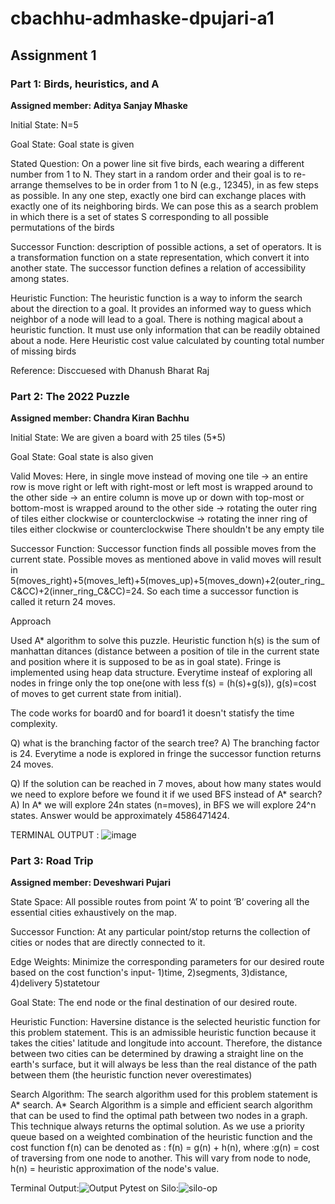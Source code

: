 # cbachhu-admhaske-dpujari-a1
## Assignment 1

### Part 1: Birds, heuristics, and A
**Assigned member: Aditya Sanjay Mhaske**

Initial State: N=5

Goal State: Goal state is given

Stated Question:
On a power line sit five birds, each wearing a different number from 1 to N. They start in a random order and their goal is to re-arrange themselves to be in order from 1 to N (e.g., 12345), in as few steps as possible. In any one step, exactly one bird can exchange places with exactly one of its neighboring birds. We can pose this as a search problem in which there is a set of states S corresponding to all possible permutations of the birds

Successor Function: 
description of possible actions, a set of operators. It is a transformation function on a state representation, which convert it into another state. The successor function defines a relation of accessibility among states.

Heuristic Function:
The heuristic function is a way to inform the search about the direction to a goal. It provides an informed way to guess which neighbor of a node will lead to a goal. There is nothing magical about a heuristic function. It must use only information that can be readily obtained about a node.
Here Heuristic cost value calculated by counting total number of missing birds

Reference: Disccuesed with Dhanush Bharat Raj


### Part  2:  The  2022  Puzzle
**Assigned member: Chandra Kiran Bachhu**

Initial State:
We are given a board with 25 tiles (5*5)

Goal State:
Goal state is also given

Valid Moves:
Here, in single move instead of moving one tile 
-> an entire row is move right or left with right-most or left most is wrapped around to the other side
-> an entire column is move up or down with top-most or bottom-most is wrapped around to the other side
-> rotating the outer ring of tiles either clockwise or counterclockwise
-> rotating the inner ring of tiles either clockwise or counterclockwise
There shouldn't be any empty tile

Successor Function:
Successor function finds all possible moves from the current state. Possible moves as mentioned above in valid moves will result in 5(moves_right)+5(moves_left)+5(moves_up)+5(moves_down)+2(outer_ring_C&CC)+2(inner_ring_C&CC)=24. So each time a successor function is called it return 24 moves.

Approach

Used A* algorithm to solve this puzzle. Heuristic function h(s) is the sum of manhattan ditances (distance between a position of tile in the current state and position where it is supposed to be as in	 goal state). Fringe is implemented using heap data structure. Everytime insteaf of exploring all nodes in fringe only the top one(one with less f(s) = (h(s)+g(s)), g(s)=cost of moves to get current state from initial). 

The code works for board0 and for board1 it doesn't statisfy the time complexity.

Q) what is the branching factor of the search tree?
A) The branching factor is 24. Everytime a node is explored in fringe the successor function returns 24 moves.

Q) If the solution can be reached in 7 moves, about how many states would we need to explore before we found it if we used BFS instead of A* search? 
A) In A* we will explore 24n states (n=moves), in BFS we will explore 24^n states. Answer would be approximately 4586471424.

TERMINAL OUTPUT :
![image](https://media.github.iu.edu/user/21646/files/63631f96-98a0-487c-aa54-a76f5abc1215)

### Part 3: Road Trip
**Assigned member: Deveshwari Pujari**

State Space:
All possible routes from point ‘A’ to point ‘B’ covering all the essential cities exhaustively on the map.

Successor Function:
At any particular point/stop returns the collection of cities or nodes that are directly connected to it.

Edge Weights:
Minimize the corresponding parameters for our desired route based on the cost function's input- 1)time, 2)segments, 3)distance, 4)delivery 5)statetour 

Goal State:
The end node or the final destination of our desired route.

Heuristic Function:
Haversine distance is the selected heuristic function for this problem statement. This is an admissible heuristic function because it takes the cities' latitude and longitude into account. Therefore, the distance between two cities can be determined by drawing a straight line on the earth's surface, but it will always be less than the real distance of the path between them (the heuristic function never overestimates)

Search Algorithm:
The search algorithm used for this problem statement is A* search. A* Search Algorithm is a simple and efficient search algorithm that can be used to find the optimal path between two nodes in a graph. This technique always returns the optimal solution. As we use a priority queue based on a weighted combination of the heuristic function and the cost function f(n) can be denoted as : f(n) = g(n) + h(n), 
where :g(n) = cost of traversing from one node to another. This will vary from node to node, 
h(n) = heuristic approximation of the node's value.

Terminal Output:![Output](https://media.github.iu.edu/user/21510/files/3d49e2a7-4de0-489f-adbe-70afefa3f71e)
Pytest on Silo:![silo-op](https://media.github.iu.edu/user/21510/files/14a9d2d4-b4f9-4d7c-ba15-cd919e8b0d3c)


